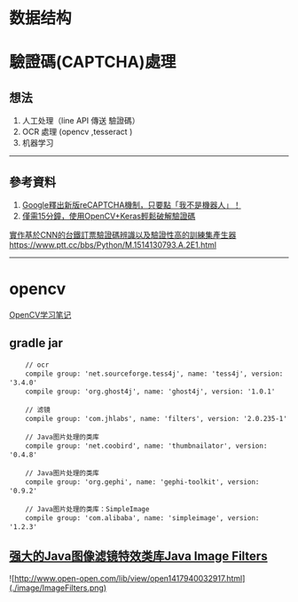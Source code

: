 # 数据结构



# 驗證碼(CAPTCHA)處理



## 想法
1. 人工处理（line API 傳送 驗證碼）
2. OCR 處理 (opencv ,tesseract )
3. 机器学习



---

## 參考資料 

1. [Google釋出新版reCAPTCHA機制，只要點「我不是機器人」！](https://www.ithome.com.tw/news/92757)
2. [僅需15分鐘，使用OpenCV+Keras輕鬆破解驗證碼](https://itw01.com/24OMEZO.html)




[實作基於CNN的台鐵訂票驗證碼辨識以及驗證性高的訓練集產生器](https://github.com/JasonLiTW/simple-railway-captcha-solver)
https://www.ptt.cc/bbs/Python/M.1514130793.A.2E1.html





---
# opencv
[OpenCV学习笔记](https://blog.csdn.net/column/details/opencv-manual.html?&page=3)

## gradle jar

```
    // ocr
    compile group: 'net.sourceforge.tess4j', name: 'tess4j', version: '3.4.0'
    compile group: 'org.ghost4j', name: 'ghost4j', version: '1.0.1'

    // 滤镜
    compile group: 'com.jhlabs', name: 'filters', version: '2.0.235-1'

    // Java图片处理的类库
    compile group: 'net.coobird', name: 'thumbnailator', version: '0.4.8'

    // Java图片处理的类库
    compile group: 'org.gephi', name: 'gephi-toolkit', version: '0.9.2'

    // Java图片处理的类库：SimpleImage
    compile group: 'com.alibaba', name: 'simpleimage', version: '1.2.3'
```










## [强大的Java图像滤镜特效类库Java Image Filters](http://www.jhlabs.com/ip/filters/index.html)


![http://www.open-open.com/lib/view/open1417940032917.html](./image/ImageFilters.png)

